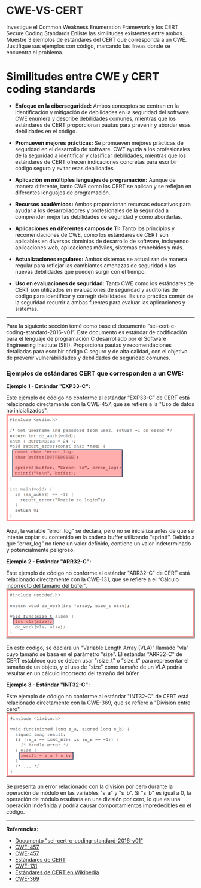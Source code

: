 # CWE-VS-CERT
Investigue el Common Weakness Enumeration Framework y los CERT Secure Coding Standards  Enliste las similitudes existentes entre ambos. Muestre 3 ejemplos de estándares del CERT que corresponda a un CWE. Justifique sus ejemplos con código, marcando las líneas donde se encuentra el problema.

# Similitudes entre CWE y CERT coding standards

- **Enfoque en la ciberseguridad:** Ambos conceptos se centran en la identificación y mitigación de debilidades en la seguridad del software. CWE enumera y describe debilidades comunes, mientras que los estándares de CERT proporcionan pautas para prevenir y abordar esas debilidades en el código.

- **Promueven mejores prácticas:** Se promueven mejores prácticas de seguridad en el desarrollo de software. CWE ayuda a los profesionales de la seguridad a identificar y clasificar debilidades, mientras que los estándares de CERT ofrecen indicaciones concretas para escribir código seguro y evitar esas debilidades.

- **Aplicación en múltiples lenguajes de programación:** Aunque de manera diferente, tanto CWE como los CERT se aplican y se reflejan en diferentes lenguajes de programación.

- **Recursos académicos:** Ambos proporcionan recursos educativos para ayudar a los desarrolladores y profesionales de la seguridad a comprender mejor las debilidades de seguridad y cómo abordarlas.

- **Aplicaciones en diferentes campos de TI:** Tanto los principios y recomendaciones de CWE, como los estándares de CERT son aplicables en diversos dominios de desarrollo de software, incluyendo aplicaciones web, aplicaciones móviles, sistemas embebidos y más.

- **Actualizaciones regulares:** Ambos sistemas se actualizan de manera regular para reflejar las cambiantes amenazas de seguridad y las nuevas debilidades que pueden surgir con el tiempo.

- **Uso en evaluaciones de seguridad:** Tanto CWE como los estándares de CERT son utilizados en evaluaciones de seguridad y auditorías de código para identificar y corregir debilidades. Es una práctica común de la seguridad recurrir a ambas fuentes para evaluar las aplicaciones y sistemas.

---

Para la siguiente sección tomé como base el documento “sei-cert-c-coding-standard-2016-v01”. Este documento es estándar de codificación para el lenguaje de programación C desarrollado por el Software Engineering Institute (SEI). Proporciona pautas y recomendaciones detalladas para escribir código C seguro y de alta calidad, con el objetivo de prevenir vulnerabilidades y debilidades de seguridad comunes.

### Ejemplos de estándares CERT que corresponden a un CWE:

**Ejemplo 1 - Estándar "EXP33-C":**

Este ejemplo de código no conforme al estándar “EXP33-C” de CERT está relacionado directamente con la CWE-457, que se refiere a la "Uso de datos no inicializados". 
![imagen "INT32-C](https://github.com/raulvillalpando/CWE-VS-CERT/blob/main/image_2023-09-12_201652588.png)

Aquí, la variable “error_log” se declara, pero no se inicializa antes de que se intente copiar su contenido en la cadena buffer utilizando “sprintf”. Debido a que “error_log” no tiene un valor definido, contiene un valor indeterminado y potencialmente peligroso.

**Ejemplo 2 - Estándar "ARR32-C":**

Este ejemplo de código no conforme al estándar "ARR32-C" de CERT está relacionado directamente con la CWE-131, que se refiere a el “Cálculo incorrecto del tamaño del búfer”. 
![imagen "INT32-C](https://github.com/raulvillalpando/CWE-VS-CERT/blob/1264f7889922623cfb0f67bbff78f41ab7527f82/image_2023-09-12_202034947.png)

En este código, se declara un "Variable Length Array (VLA)" llamado "vla" cuyo tamaño se basa en el parámetro "size". El estándar "ARR32-C" de CERT establece que se deben usar "rsize_t" o "size_t" para representar el tamaño de un objeto, y el uso de "size" como tamaño de un VLA podría resultar en un cálculo incorrecto del tamaño del búfer.

**Ejemplo 3 - Estándar "INT32-C":**

Este ejemplo de código no conforme al estándar "INT32-C" de CERT está relacionado directamente con la CWE-369, que se refiere a "División entre cero".
![imagen "INT32-C](https://github.com/raulvillalpando/CWE-VS-CERT/blob/main/image_2023-09-12_202336732.png)

Se presenta un error relacionado con la división por cero durante la operación de módulo en las variables "s_a" y "s_b". Si "s_b" es igual a 0, la operación de módulo resultaría en una división por cero, lo que es una operación indefinida y podría causar comportamientos impredecibles en el código.

---

**Referencias:**
- [Documento "sei-cert-c-coding-standard-2016-v01"](https://resources.sei.cmu.edu/downloads/secure-coding/assets/sei-cert-c-coding-standard-2016-v01.pdf)
- [CWE-457](https://cwe.mitre.org/data/definitions)
- [CWE-457](https://cwe.mitre.org/data/definitions/457.html)
- [Estándares de CERT](https://wiki.sei.cmu.edu/confluence/display/seccode/SEI+CERT+Coding+Standards)
- [CWE-131](https://cwe.mitre.org/data/definitions/131.html)
- [Estándares de CERT en Wikipedia](https://en.wikipedia.org/wiki/CERT_Coding_Standards)
- [CWE-369](https://cwe.mitre.org/data/definitions/369.html)
